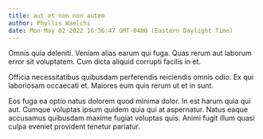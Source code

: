 ```yaml
---
title: aut et non non autem
author: Phyllis Waelchi
date: Mon May 02 2022 16:36:47 GMT-0400 (Eastern Daylight Time)
---
```

Omnis quia deleniti. Veniam alias earum qui fuga. Quas rerum aut laborum error sit voluptatem. Cum dicta aliquid corrupti facilis in et.

 Officia necessitatibus quibusdam perferendis reiciendis omnis odio. Ex qui laboriosam occaecati et. Maiores eum quis rerum ut et in sunt.

 Eos fuga ea optio natus dolorem quod minima dolor. In est harum quia qui aut. Cumque voluptas ipsum quidem quia qui at aspernatur. Natus eaque accusamus quibusdam maxime fugiat voluptas quis. Animi fugit illum quasi culpa eveniet provident tenetur pariatur.